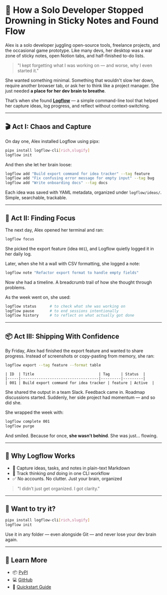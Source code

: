 # 🧠 How a Solo Developer Stopped Drowning in Sticky Notes and Found Flow

Alex is a solo developer juggling open-source tools, freelance projects, and the occasional game prototype. Like many devs, her desktop was a war zone of sticky notes, open Notion tabs, and half-finished to-do lists.

> "I kept forgetting what I was working on — and worse, why I even started it."

She wanted something minimal. Something that wouldn't slow her down, require another browser tab, or ask her to think like a project manager. She just needed **a place for her dev brain to breathe**.

That’s when she found **[Logflow](https://pypi.org/project/logflow-cli/)** — a simple command-line tool that helped her capture ideas, log progress, and reflect without context-switching.

---

## 🎬 Act I: Chaos and Capture

On day one, Alex installed Logflow using pipx:

```bash
pipx install logflow-cli[rich,slugify]
logflow init
```

And then she let her brain loose:

```bash
logflow add "Build export command for idea tracker" --tag feature
logflow add "Fix confusing error message for empty input" --tag bug
logflow add "Write onboarding docs" --tag docs
```

Each idea was saved with YAML metadata, organized under `logflow/ideas/`. Simple, searchable, trackable.

---

## 🔄 Act II: Finding Focus

The next day, Alex opened her terminal and ran:

```bash
logflow focus
```

She picked the export feature (idea `001`), and Logflow quietly logged it in her daily log.

Later, when she hit a wall with CSV formatting, she logged a note:

```bash
logflow note "Refactor export format to handle empty fields"
```

Now she had a timeline. A breadcrumb trail of how she thought through problems.

As the week went on, she used:

```bash
logflow status      # to check what she was working on
logflow pause       # to end sessions intentionally
logflow history     # to reflect on what actually got done
```

---

## 📦 Act III: Shipping With Confidence

By Friday, Alex had finished the export feature and wanted to share progress. Instead of screenshots or copy-pasting from memory, she ran:

```bash
logflow export --tag feature --format table
```

```
| ID  | Title                             | Tag     | Status  |
|-----|-----------------------------------|---------|---------|
| 001 | Build export command for idea tracker | feature | Active  |
```

She shared the output in a team Slack. Feedback came in. Roadmap discussions started. Suddenly, her side project had momentum — and so did she.

She wrapped the week with:

```bash
logflow complete 001
logflow purge
```

And smiled. Because for once, **she wasn’t behind**. She was just... flowing.

---

## 🎯 Why Logflow Works

- 📓 Capture ideas, tasks, and notes in plain-text Markdown
- 🧠 Track thinking *and* doing in one CLI workflow
- ✅ No accounts. No clutter. Just your brain, organized

> "I didn’t just get organized. I got clarity."

---

## 🚀 Want to try it?

```bash
pipx install logflow-cli[rich,slugify]
logflow init
```

Use it in any folder — even alongside Git — and never lose your dev brain again.

---

## 🔗 Learn More

- 📦 [PyPI](https://pypi.org/project/logflow-cli/)
- 💻 [GitHub](https://github.com/512jay/logflow)
- 📘 [Quickstart Guide](https://512jay.github.io/logflow/docs/quickstart)